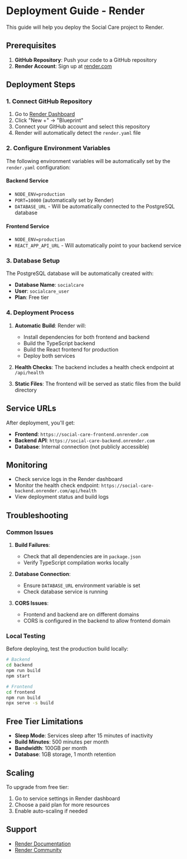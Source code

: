 # Deployment Guide - Render

This guide will help you deploy the Social Care project to Render.

## Prerequisites

1. **GitHub Repository**: Push your code to a GitHub repository
2. **Render Account**: Sign up at [render.com](https://render.com)

## Deployment Steps

### 1. Connect GitHub Repository

1. Go to [Render Dashboard](https://dashboard.render.com)
2. Click "New +" → "Blueprint"
3. Connect your GitHub account and select this repository
4. Render will automatically detect the `render.yaml` file

### 2. Configure Environment Variables

The following environment variables will be automatically set by the `render.yaml` configuration:

#### Backend Service
- `NODE_ENV=production`
- `PORT=10000` (automatically set by Render)
- `DATABASE_URL` - Will be automatically connected to the PostgreSQL database

#### Frontend Service
- `NODE_ENV=production`
- `REACT_APP_API_URL` - Will automatically point to your backend service

### 3. Database Setup

The PostgreSQL database will be automatically created with:
- **Database Name**: `socialcare`
- **User**: `socialcare_user`
- **Plan**: Free tier

### 4. Deployment Process

1. **Automatic Build**: Render will:
   - Install dependencies for both frontend and backend
   - Build the TypeScript backend
   - Build the React frontend for production
   - Deploy both services

2. **Health Checks**: The backend includes a health check endpoint at `/api/health`

3. **Static Files**: The frontend will be served as static files from the build directory

## Service URLs

After deployment, you'll get:
- **Frontend**: `https://social-care-frontend.onrender.com`
- **Backend API**: `https://social-care-backend.onrender.com`
- **Database**: Internal connection (not publicly accessible)

## Monitoring

- Check service logs in the Render dashboard
- Monitor the health check endpoint: `https://social-care-backend.onrender.com/api/health`
- View deployment status and build logs

## Troubleshooting

### Common Issues

1. **Build Failures**:
   - Check that all dependencies are in `package.json`
   - Verify TypeScript compilation works locally

2. **Database Connection**:
   - Ensure `DATABASE_URL` environment variable is set
   - Check database service is running

3. **CORS Issues**:
   - Frontend and backend are on different domains
   - CORS is configured in the backend to allow frontend domain

### Local Testing

Before deploying, test the production build locally:

```bash
# Backend
cd backend
npm run build
npm start

# Frontend
cd frontend
npm run build
npx serve -s build
```

## Free Tier Limitations

- **Sleep Mode**: Services sleep after 15 minutes of inactivity
- **Build Minutes**: 500 minutes per month
- **Bandwidth**: 100GB per month
- **Database**: 1GB storage, 1 month retention

## Scaling

To upgrade from free tier:
1. Go to service settings in Render dashboard
2. Choose a paid plan for more resources
3. Enable auto-scaling if needed

## Support

- [Render Documentation](https://render.com/docs)
- [Render Community](https://community.render.com)